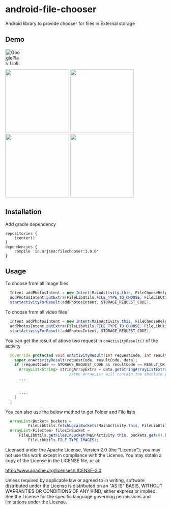 # android-file-chooser
Android library to provide chooser for files in External storage

## Demo

<a href='https://play.google.com/store/apps/details?id=package in.arjsna.filechooser' target='_blank'><img height='50' style='border:0px;height:50px;' src='https://cdn.rawgit.com/Arjun-sna/Arjun-sna.github.io/f8228c83/raw/GooglePlay.png' border='0' alt='GooglePlay Link' /></a>

<img src="https://arjun-sna.github.io/raw/filechooser_demo_1.jpg" width="200" />  <img src="https://arjun-sna.github.io/raw/filechooser_demo_2.jpg" width="200" />  <img src="https://arjun-sna.github.io/raw/filechooser_demo_3.jpg" width="200" />  <img src="https://arjun-sna.github.io/raw/filechooser_demo_4.jpg" width="200" />

## Installation
Add gradle dependency
```
repositories {
    jcenter()
}
dependencies {
    compile 'in.arjsna:filechooser:1.0.0'
}

```

## Usage

To choose from all image files

```java
  Intent addPhotosIntent = new Intent(MainActivity.this, FileChooseHelperActivity.class);
  addPhotosIntent.putExtra(FileLibUtils.FILE_TYPE_TO_CHOOSE, FileLibUtils.FILE_TYPE_IMAGES);
  startActivityForResult(addPhotosIntent, STORAGE_REQUEST_CODE);
```

To choose from all video files

```java
  Intent addPhotosIntent = new Intent(MainActivity.this, FileChooseHelperActivity.class);
  addPhotosIntent.putExtra(FileLibUtils.FILE_TYPE_TO_CHOOSE, FileLibUtils.FILE_TYPE_VIDEOS);
  startActivityForResult(addPhotosIntent, STORAGE_REQUEST_CODE);
```

You can get the result of above two request in `onActivityResult()` of the activity

```java
  @Override protected void onActivityResult(int requestCode, int resultCode, Intent data) {
    super.onActivityResult(requestCode, resultCode, data);
    if (requestCode == STORAGE_REQUEST_CODE && resultCode == RESULT_OK) {
      ArrayList<String> stringArrayExtra = data.getStringArrayListExtra(FileLibUtils.SELECTED_FILES);
                            //the ArrayList will contain the absolute paths of selected files
      ....


      ....
    }
  }
```

You can also use the below method to get Folder and File lists

```java
  ArrayList<Bucket> buckets =
          FileLibUtils.fetchLocalBuckets(MainActivity.this, FileLibUtils.FILE_TYPE_IMAGES);
  ArrayList<FileItem> filesInBucket =
      FileLibUtils.getFilesInBucket(MainActivity.this, buckets.get(0).bucketId,
          FileLibUtils.FILE_TYPE_IMAGES);
```




Licensed under the Apache License, Version 2.0 (the "License"); you may not use this work except in compliance with the License.
You may obtain a copy of the License in the LICENSE file, or at:

http://www.apache.org/licenses/LICENSE-2.0

Unless required by applicable law or agreed to in writing, software distributed under the License is distributed on an "AS IS" BASIS, WITHOUT WARRANTIES OR CONDITIONS OF ANY KIND, either express or implied. See the License for the specific language governing permissions and limitations under the License.


